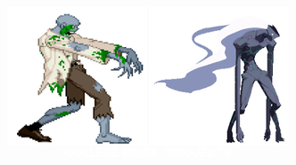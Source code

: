 <img style="width:250px; height:250px; float:left;" src = "extra/WME8.gif"><img style="width:250px; height:250px; float:right;" src = "extra/gifs2.gif"><center><h2 style="backgound-color:black; color:white;"><b> COLLEGE </b><i> WORK / PROJECTS </i></h2></center>
